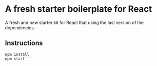 # A fresh starter boilerplate for React

A fresh and new starter kit for React that using the last version of the dependencies.

## Instructions
```git clone https://github.com/armantaherian/react-fresh-starter-kit.git
npm install
npm start```